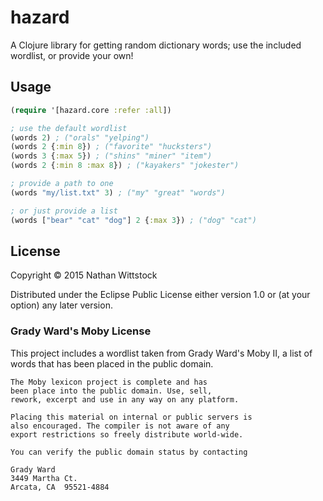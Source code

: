 # hazard

A Clojure library for getting random dictionary words; use the included
wordlist, or provide your own!

## Usage

```clojure
(require '[hazard.core :refer :all])

; use the default wordlist
(words 2) ; ("orals" "yelping")
(words 2 {:min 8}) ; ("favorite" "hucksters")
(words 3 {:max 5}) ; ("shins" "miner" "item")
(words 2 {:min 8 :max 8}) ; ("kayakers" "jokester")

; provide a path to one
(words "my/list.txt" 3) ; ("my" "great" "words")

; or just provide a list
(words ["bear" "cat" "dog"] 2 {:max 3}) ; ("dog" "cat")
```

## License

Copyright © 2015 Nathan Wittstock

Distributed under the Eclipse Public License either version 1.0 or (at
your option) any later version.

### Grady Ward's Moby License

This project includes a wordlist taken from Grady Ward's Moby II, a list of 
words that has been placed in the public domain.

```
The Moby lexicon project is complete and has
been place into the public domain. Use, sell,
rework, excerpt and use in any way on any platform.

Placing this material on internal or public servers is
also encouraged. The compiler is not aware of any
export restrictions so freely distribute world-wide.

You can verify the public domain status by contacting

Grady Ward
3449 Martha Ct.
Arcata, CA  95521-4884
```
